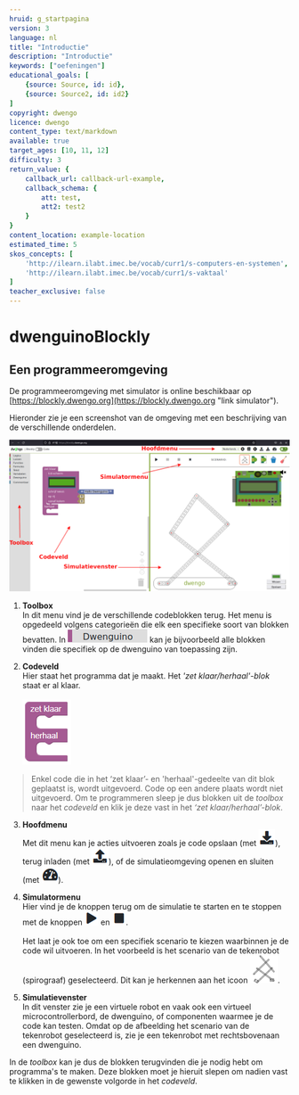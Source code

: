 ```yaml
---
hruid: g_startpagina
version: 3
language: nl
title: "Introductie"
description: "Introductie"
keywords: ["oefeningen"]
educational_goals: [
    {source: Source, id: id}, 
    {source: Source2, id: id2}
]
copyright: dwengo
licence: dwengo
content_type: text/markdown
available: true
target_ages: [10, 11, 12]
difficulty: 3
return_value: {
    callback_url: callback-url-example,
    callback_schema: {
        att: test,
        att2: test2
    }
}
content_location: example-location
estimated_time: 5
skos_concepts: [
    'http://ilearn.ilabt.imec.be/vocab/curr1/s-computers-en-systemen', 
    'http://ilearn.ilabt.imec.be/vocab/curr1/s-vaktaal'
]
teacher_exclusive: false
---
```

# dwenguinoBlockly  
## Een programmeeromgeving

De programmeeromgeving met simulator is online beschikbaar op [https://blockly.dwengo.org](https://blockly.dwengo.org "link simulator").

Hieronder zie je een screenshot van de omgeving met een beschrijving van de verschillende onderdelen.

![](embed/simulator.png "Onderdelen simulator")

1. **Toolbox**<br>In dit menu vind je de verschillende codeblokken terug. Het menu is opgedeeld volgens categorieën die elk een specifieke soort van blokken bevatten. In ![alt](embed/cat_dwenguino.png "categorie dwenguino") kan je bijvoorbeeld alle blokken vinden die specifiek op de dwenguino van toepassing zijn.

2. **Codeveld**<br>Hier staat het programma dat je maakt. Het *'zet klaar/herhaal'-blok* staat er al klaar. <br><br>![alt](embed/b_zetklaarherhaal.png "Afb. zet klaar/herhaal")

> Enkel code die in het ‘zet klaar’- en 'herhaal'-gedeelte van dit blok geplaatst is, wordt uitgevoerd. Code op een andere plaats wordt niet uitgevoerd. Om te programmeren sleep je dus blokken uit de *toolbox* naar het *codeveld* en klik je deze vast in het *‘zet klaar/herhaal’-blok*. 

3. **Hoofdmenu**<br>Met dit menu kan je acties uitvoeren zoals je code opslaan (met ![alt](embed/menu_download.png "menu download")), terug inladen (met ![alt](embed/menu_upload.png "menu upload")), of de simulatieomgeving openen en sluiten (met ![alt](embed/menu_hide.png "menu verbergen")).

4. **Simulatormenu**<br>Hier vind je de knoppen terug om de simulatie te starten en te stoppen met de knoppen ![alt](embed/simmenu_play.png "simulator play") en ![alt](embed/simmenu_stop.png "simulator stop"). <br><br>Het laat je ook toe om een specifiek scenario te kiezen waarbinnen je de code wil uitvoeren. In het voorbeeld is het scenario van de tekenrobot (spirograaf) geselecteerd. Dit kan je herkennen aan het icoon ![alt](embed/scenario_tekenrobot.png "scenario tekenrobot").

5. **Simulatievenster**<br>In dit venster zie je een virtuele robot en vaak ook een virtueel microcontrollerbord, de dwenguino, of componenten waarmee je de code kan testen. Omdat op de afbeelding het scenario van de tekenrobot geselecteerd is, zie je een tekenrobot met rechtsbovenaan een dwenguino.

<div class="alert alert-box alert-success">
In de <em>toolbox</em> kan je dus de blokken terugvinden die je nodig hebt om programma's te maken. Deze blokken moet je hieruit slepen om nadien vast te klikken in de gewenste volgorde in het <em>codeveld</em>.
</div>